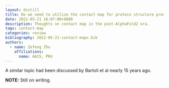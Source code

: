 ```yaml
---
layout: distill
title: Do we need to utilize the contact map for protein structure prediction?
date: 2022-05-21 16:07:00+0800
description: Thoughts on contact map in the post-AlphaFold2 era.
tags: contact-map
categories: review
bibliography: 2022-05-21-contact-maps.bib
authors:
  - name: Zefeng Zhu
    affiliations:
      name: AAIS, PKU
---
```


A similar topic had been discussed by Bartoli et al<d-cite key="Bartoli2008"></d-cite> nearly 15 years ago.

**NOTE:**
Still on writing.
